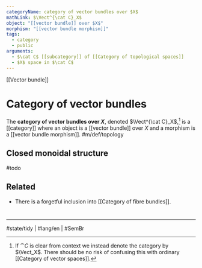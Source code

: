 ```yaml
---
categoryName: category of vector bundles over $X$
mathLink: $\Vect^{\cat C}_X$
object: "[[vector bundle]] over $X$"
morphism: "[[vector bundle morphism]]"
tags:
  - category
  - public
arguments:
  - $\cat C$ [[subcategory]] of [[Category of topological spaces]]
  - $X$ space in $\cat C$
---
```

[[Vector bundle]]
# Category of vector bundles

The **category of vector bundles over $X$**, denoted $\Vect^{\cat C}_X$,[^1] is a [[category]] where
an object is a [[vector bundle]] over $X$
and a morphism is a [[vector bundle morphism]]. #m/def/topology 

## Closed monoidal structure

#todo

## Related

- There is a forgetful inclusion into [[Category of fibre bundles]].

#
---
#state/tidy | #lang/en | #SemBr

[^1]: If $\cat C$ is clear from context we instead denote the category by $\Vect_X$. There should be no risk of confusing this with ordinary [[Category of vector spaces]].

